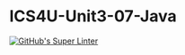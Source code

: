 # ICS4U-Unit3-07-Java
[![GitHub's Super Linter](https://github.com/Ryan-ChungKamChung/ICS4U-Unit3-07-Java/workflows/GitHub's%20Super%20Linter/badge.svg)](https://github.com/Ryan-ChungKamChung/ICS4U-Unit3-07-Java/actions)
